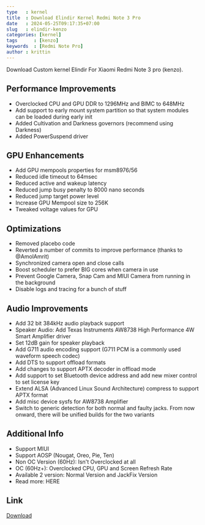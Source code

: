 ```yaml
---
type   : kernel
title  : Download Elindir Kernel Redmi Note 3 Pro
date   : 2024-05-25T09:17:35+07:00
slug   : elindir-kenzo
categories: [kernel]
tags      : [kenzo]
keywords  : [Redmi Note Pro]
author : krittin
---
```


Download Custom kernel Elindir For Xiaomi Redmi Note 3 pro (kenzo).


## Performance Improvements
- Overclocked CPU and GPU DDR to 1296MHz and BIMC to 648MHz
- Add support to early mount system partition so that system modules can be loaded during early init
- Added Cultivation and Darkness governors (recommend using Darkness)
- Added PowerSuspend driver

## GPU Enhancements
- Add GPU mempools properties for msm8976/56
- Reduced idle timeout to 64msec
- Reduced active and wakeup latency
- Reduced jump busy penalty to 8000 nano seconds
- Reduced jump target power level
- Increase GPU Mempool size to 256K
- Tweaked voltage values for GPU

## Optimizations
- Removed placebo code
- Reverted a number of commits to improve performance (thanks to @AmolAmrit)
- Synchronized camera open and close calls
- Boost scheduler to prefer BIG cores when camera in use
- Prevent Google Camera, Snap Cam and MIUI Camera from running in the background
- Disable logs and tracing for a bunch of stuff

## Audio Improvements
- Add 32 bit 384kHz audio playback support
- Speaker Audio: Add Texas Instruments AW8738 High Performance 4W Smart Amplifier driver
- Set 12dB gain for speaker playback
- Add G711 audio encoding support (G711 PCM is a commonly used waveform speech codec)
- Add DTS to support offload formats
- Add changes to support APTX decoder in offload mode
- Add support to set Bluetooth device address and add new mixer control to set license key
- Extend ALSA (Advanced Linux Sound Architecture) compress to support APTX format
- Add misc device sysfs for AW8738 Amplifier
- Switch to generic detection for both normal and faulty jacks. From now onward, there will be unified builds for the two variants

## Additional Info

- Support MIUI
- Support AOSP (Nougat, Oreo, Pie, Ten)
- Non OC Version (60Hz): Isn't Overclocked at all
- OC (60Hz+): Overclocked CPU, GPU and Screen Refresh Rate
- Available 2 version: Normal Version and JackFix Version
- Read more: HERE


## Link
[Download](https://github.com/androbada525/Elindir-Kernel/releases/download/v4/)

